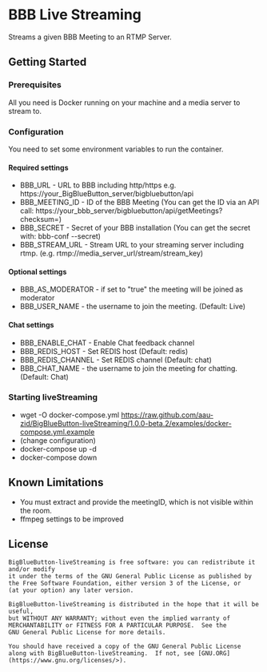 # BBB Live Streaming

Streams a given BBB Meeting to an RTMP Server.

## Getting Started

### Prerequisites

All you need is Docker running on your machine and a media server to stream to.

### Configuration

You need to set some environment variables to run the container.

#### Required settings
* BBB_URL - URL to BBB including http/https e.g. https://your_BigBlueButton_server/bigbluebutton/api
* BBB_MEETING_ID - ID of the BBB Meeting (You can get the ID via an API call: https://your_bbb_server/bigbluebutton/api/getMeetings?checksum=<checksum>)
* BBB_SECRET - Secret of your BBB installation (You can get the secret with: bbb-conf --secret)
* BBB_STREAM_URL - Stream URL to your streaming server including rtmp. (e.g. rtmp://media_server_url/stream/stream_key)

#### Optional settings
* BBB_AS_MODERATOR - if set to "true" the meeting will be joined as moderator
* BBB_USER_NAME - the username to join the meeting. (Default: Live)

#### Chat settings
* BBB_ENABLE_CHAT - Enable Chat feedback channel
* BBB_REDIS_HOST - Set REDIS host (Default: redis)
* BBB_REDIS_CHANNEL - Set REDIS channel (Default: chat)
* BBB_CHAT_NAME - the username to join the meeting for chatting. (Default: Chat)

### Starting liveStreaming
* wget -O docker-compose.yml https://raw.github.com/aau-zid/BigBlueButton-liveStreaming/1.0.0-beta.2/examples/docker-compose.yml.example
* (change configuration)
* docker-compose up -d
* docker-compose down 

## Known Limitations
* You must extract and provide the meetingID, which is not visible within the room.
* ffmpeg settings to be improved

## License
    BigBlueButton-liveStreaming is free software: you can redistribute it and/or modify
    it under the terms of the GNU General Public License as published by
    the Free Software Foundation, either version 3 of the License, or
    (at your option) any later version.

    BigBlueButton-liveStreaming is distributed in the hope that it will be useful,
    but WITHOUT ANY WARRANTY; without even the implied warranty of
    MERCHANTABILITY or FITNESS FOR A PARTICULAR PURPOSE.  See the
    GNU General Public License for more details.

    You should have received a copy of the GNU General Public License
    along with BigBlueButton-liveStreaming.  If not, see [GNU.ORG](https://www.gnu.org/licenses/>).
